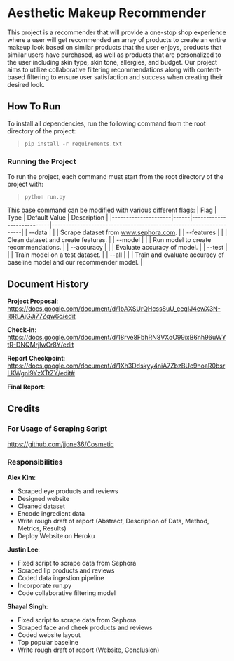 # Aesthetic Makeup Recommender

This project is a recommender that will provide a one-stop shop experience where a user will get recommended an array of products to create an entire makeup look based on similar products that the user enjoys, products that similar users have purchased, as well as products that are personalized to the user including skin type, skin tone, allergies, and budget. Our project aims to utilize collaborative filtering recommendations along with content-based filtering to ensure user satisfaction and success when creating their desired look.


## How To Run

To install all dependencies, run the following command from the root directory of the project:
> ```pip install -r requirements.txt```

### Running the Project

To run the project, each command must start from the root directory of the project with:
> ```python run.py```

This base command can be modified with various different flags:
| Flag                | Type | Default Value             | Description                                                       |
|---------------------|------|---------------------------|-------------------------------------------------------------------|
| --data              |      |                           | Scrape dataset from www.sephora.com.                              |
| --features          |      |                           | Clean dataset and create features.                                |
| --model             |      |                           | Run model to create recommendations.                              |
| --accuracy          |      |                           | Evaluate accuracy of model.                                       |
| --test              |      |                           | Train model on a test dataset.                                    |
| --all               |      |                           | Train and evaluate accuracy of baseline model and our recommender model.      |


## Document History

**Project Proposal**: https://docs.google.com/document/d/1bAXSUrQHcss8uU_eeqIJ4ewX3N-I8RLAjGJi77Zqw6c/edit

**Check-in**: https://docs.google.com/document/d/18rve8FbhRN8VXoO99ixB6nh96uWYtR-DNQMrjIwCr8Y/edit

**Report Checkpoint**: https://docs.google.com/document/d/1Xh3Ddskyy4niA7ZbzBUc9hoaR0bsrLKWgni9YzXTtZY/edit#

**Final Report**: 


## Credits

### For Usage of Scraping Script

https://github.com/jjone36/Cosmetic



### Responsibilities

**Alex Kim**:
* Scraped eye products and reviews
* Designed website
* Cleaned dataset
* Encode ingredient data
* Write rough draft of report (Abstract, Description of Data, Method, Metrics, Results)
* Deploy Website on Heroku

**Justin Lee**:
* Fixed script to scrape data from Sephora
* Scraped lip products and reviews
* Coded data ingestion pipeline
* Incorporate run.py
* Code collaborative filtering model

**Shayal Singh**:
* Fixed script to scrape data from Sephora
* Scraped face and cheek products and reviews
* Coded website layout
* Top popular baseline
* Write rough draft of report (Website, Conclusion)

